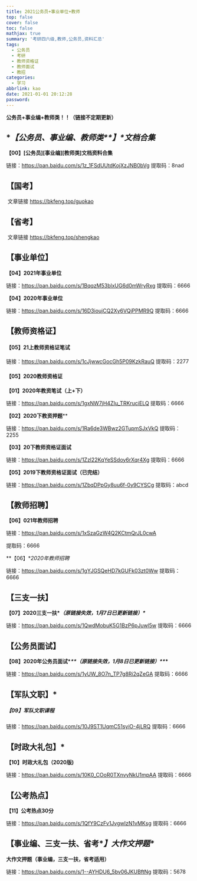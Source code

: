 ```yaml
---
title: 2021公务员+事业单位+教师
top: false
cover: false
toc: false
mathjax: true
summary: '考研四六级,教师,公务员,资料汇总'
tags:
  - 公务员
  - 考研
  - 教师资格证
  - 教师面试
  - 教招
categories:
  - 学习
abbrlink: kao
date: 2021-01-01 20:12:28
password:
---
```


**公务员+事业编+教师类！！（链接不定期更新）**





## **【公务员、事业编、教师类\**】\**文档合集**

**【00】[公务员][事业编][教师类]文档资料合集**

链接：https://pan.baidu.com/s/1z_1FSdUUtdKojXzJNB0bVg 提取码：8nad





## 【国考】

​    文章链接 https://bkfeng.top/guokao



## **【省考】**

​    文章链接 https://bkfeng.top/shengkao



## **【事业单位】**

**【04】2021年事业单位**

链接：https://pan.baidu.com/s/1BqqzM53blxUG6d0mWryRxg 提取码：6666 

**【04】2020年事业单位**

链接：https://pan.baidu.com/s/16D3ioujCQ2Xy6VQjPPMR9Q 提取码：6666 





## **【教师资格证】**

#### **【05】21上教师资格证笔试**

链接：https://pan.baidu.com/s/1cJjwwcGocGh5P09KzkRauQ 提取码：2277 

#### **【05】2020教师资格证**

**【01】2020年教资笔试（上+下）**

链接：https://pan.baidu.com/s/1gxNW7jH4ZIu_TRKruciELQ 提取码：6666 

**【02】2020下教资押题****

链接：https://pan.baidu.com/s/1Ra6de3WBwz2GTupmSJxVkQ 提取码：2255 

**【03】20下教师资格证面试**

链接：https://pan.baidu.com/s/1Zzl22KqYeSSdoy6rXqr4Xg 提取码：6666 

**【05】2019下教师资格证面试（已完结）**

链接：https://pan.baidu.com/s/1ZbqDPpGy8uu6f-0y9CYSCg 提取码：abcd 



## **【教师招聘】**

**【06】021年教师招聘**

链接：https://pan.baidu.com/s/1xSzaGzW4Q2KCtmQrJL0cwA

 提取码：6666 

**【06】**2020年教师招聘*

链接：https://pan.baidu.com/s/1gYJGSQeHD7kGUFk03zt0Ww 提取码：6666 



## **【三支一扶】**

**【07】2020三支一扶\**（原链接失效，1月7日已更新链接）\****

链接：https://pan.baidu.com/s/1QwdMobuK5G1BzP6pJuwl5w 提取码：6666 



## **【公务员面试】**

**【08】2020年公务员面试\**\*\*（原链接失效，1月8日已更新链接）\*\**\***

链接：https://pan.baidu.com/s/1yUW_8O7n_TP7g8Ri2qZeGA 提取码：6666 



## **【军队文职】***

##### 【09】军队文职课程

链接：https://pan.baidu.com/s/10J9ST1UqmC51syiO-4jLRQ 提取码：6666 



## **【时政大礼包】***

**【10】时政大礼包（2020版)**

链接：https://pan.baidu.com/s/10K0_COoR0TXnvyNkU1mpAA 提取码：6666 



## **【公考热点】**

**【11】公考热点30分**

链接：https://pan.baidu.com/s/1QfY9CzFv1JvgwIzN1vMKsg 提取码：6666 



## **【事业编、三支一扶、省考\**】大作文押题\****

**大作文押题（事业编，三支一扶，省考适用）**

链接：https://pan.baidu.com/s/1--AYHDU6_5bv06JKUBftNg 提取码：5678 


